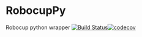 # RobocupPy
Robocup python wrapper
[![Build Status](https://travis-ci.org/SD-Group-17/RobocupPy.svg?branch=master)](https://travis-ci.org/SD-Group-17/RobocupPy)[![codecov](https://codecov.io/gh/SD-Group-17/RobocupPy/branch/master/graph/badge.svg?token=1T2PY0H5MM)](https://codecov.io/gh/SD-Group-17/RobocupPy)
